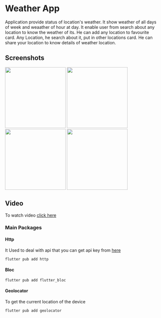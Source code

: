 # Weather App

Application provide status of location's weather. It show weather of all days of week and weaather of hour at day.
It enable user from search about any location to know the weather of its.
He can add any location to favourite card.
Any Location, he search about it, put in other locations card.
He can share your location to know details of weather location. 

## Screenshots 

<div>
<img src="https://user-images.githubusercontent.com/67171486/187288658-1ef65325-12e3-411c-a1ac-3e90cf022e7c.png" width="200">
<img src="https://user-images.githubusercontent.com/67171486/187288764-5c0d0b25-a252-4d6f-97c0-b82ae1f735e5.png" width="200">
<img src="https://user-images.githubusercontent.com/67171486/187288829-59d09dd8-b9a3-43a2-8195-ac55a3d1ad0e.png" width="200">
<img src="https://user-images.githubusercontent.com/67171486/188291875-23058a65-014a-4e03-a522-a13912b60e1c.png" width="200">

</div>

## Video 

To watch video [click here](https://drive.google.com/file/d/1b9KkGYe5BQyhKh4gKZYQi-o_jr2jsGOT/view?usp=drivesdk)

### Main Packages

#### Http
It Used to deal with api that you can get api key from [here](https://www.weatherapi.com/)
```
flutter pub add http
```
 
#### Bloc
```
flutter pub add flutter_bloc
```

#### Geolocator
To get the current location of the device
```
flutter pub add geolocator
```
